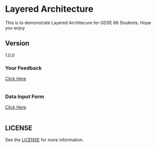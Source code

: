 # Layered Architecture
This is to demonstrate Layered Architecure for GDSE 66 Students. 
Hope you enjoy

## Version
1.0.0


<h3>Your Feedback</h3>
<a href="https://forms.gle/vNhutPe7R3ggdm497" target="_blank">Click Here</a>
<br>
<br>

<h3>Data Input Form</h3>
<a href="https://forms.gle/uce2kEEP4PMYCGTp6" target="_blank">Click Here</a>
<br>
<br>


## LICENSE
See the [LICENSE](LICENSE) for more information.

